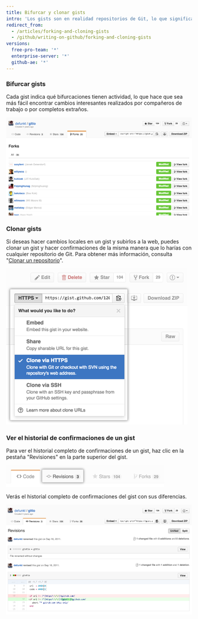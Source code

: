 ```yaml
---
title: Bifurcar y clonar gists
intro: 'Los gists son en realidad repositorios de Git, lo que significa que puedes bifurcar o clonar cualquier gist, aunque no seas el autor original. También puedes ver el historial completo de confirmaciones de un gist, incluidas las diferencias.'
redirect_from:
  - /articles/forking-and-cloning-gists
  - /github/writing-on-github/forking-and-cloning-gists
versions:
  free-pro-team: '*'
  enterprise-server: '*'
  github-ae: '*'
---
```

### Bifurcar gists

Cada gist indica qué bifurcaciones tienen actividad, lo que hace que sea más fácil encontrar cambios interesantes realizados por compañeros de trabajo o por completos extraños.

![Bifurcaciones del gist](/assets/images/help/gist/gist_forks.png)

### Clonar gists

Si deseas hacer cambios locales en un gist y subirlos a la web, puedes clonar un gist y hacer confirmaciones de la misma manera que lo harías con cualquier repositorio de Git. Para obtener más información, consulta "[Clonar un repositorio](/articles/cloning-a-repository)".

![Botón Clonar gist](/assets/images/help/gist/gist_clone_btn.png)

### Ver el historial de confirmaciones de un gist

Para ver el historial completo de confirmaciones de un gist, haz clic en la pestaña "Revisiones" en la parte superior del gist.

![Pestaña Revisiones de gist](/assets/images/help/gist/gist_revisions_tab.png)

Verás el historial completo de confirmaciones del gist con sus diferencias.

![Página de revisiones de gist](/assets/images/help/gist/gist_history.png)

